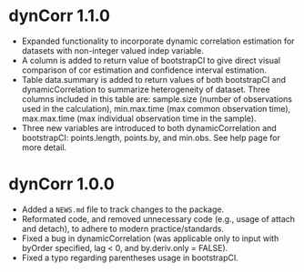 # dynCorr 1.1.0
* Expanded functionality to incorporate dynamic correlation estimation for datasets with non-integer valued indep variable. 
* A column is added to return value of bootstrapCI to give direct visual comparison of cor estimation and confidence interval estimation. 
* Table data.summary is added to return values of both bootstrapCI and dynamicCorrelation to summarize heterogeneity of dataset. Three columns included in this table are: sample.size (number of observations used in the calculation), min.max.time (max common observation time), max.max.time (max individual observation time in the sample).
* Three new variables are introduced to both dynamicCorrelation and bootstrapCI: points.length, points.by, and min.obs. See help page for more detail.


# dynCorr 1.0.0

* Added a `NEWS.md` file to track changes to the package.
* Reformated code, and removed unnecessary code (e.g., usage of attach and detach), 
    to adhere to modern practice/standards.
* Fixed a bug in dynamicCorrelation (was applicable only to input with byOrder specified, lag < 0, and  by.deriv.only = FALSE).
* Fixed a typo regarding parentheses usage in bootstrapCI.



